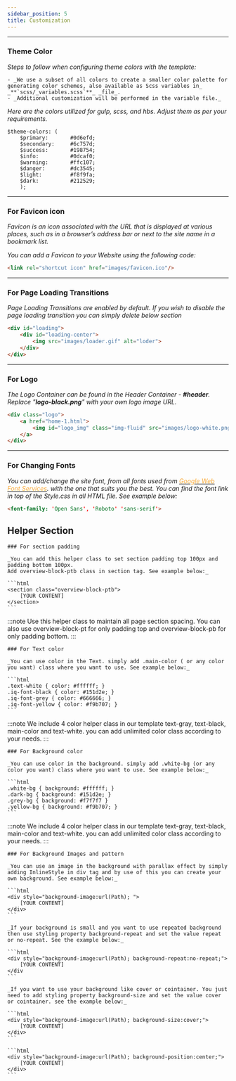 ```yaml
---
sidebar_position: 5
title: Customization
---
```


<hr />

### Theme Color

_Steps to follow when configuring theme colors with the template:_

    - _We use a subset of all colors to create a smaller color palette for generating color schemes, also available as Scss variables in_ _**`scss/_variables.scss`**_ _file_.
    - _Additional customization will be performed in the variable file._

_Here are the colors utilized for gulp, scss, and hbs. Adjust them as per your requirements._

```
$theme-colors: (
    ​$primary:       #0d6efd;
    ​$secondary:     #6c757d;
    ​$success:       #198754;
    ​$info:          #0dcaf0;
    ​$warning:       #ffc107;
    ​$danger:        #dc3545;
    ​$light:         #f8f9fa;
    ​$dark:          #212529;
    ​);
```

<hr />

### For Favicon icon

_Favicon is an icon associated with the URL that is displayed at various places, such as in a browser’s address bar or next to the site name in a bookmark list._

_You can add a Favicon to your Website using the following code:_

```html
<link rel="shortcut icon" href="images/favicon.ico"/>
```

<hr />

### For Page Loading Transitions

_Page Loading Transitions are enabled by default. If you wish to disable the page loading transition you can simply delete below section_

```html
<div id="loading">
    <div id="loading-center">
        <img src="images/loader.gif" alt="loder">
    </div>
</div>
```

<hr />

### For Logo

<!-- _The logo container is located within the header container. Replace the **src** attribute with the URL of your own logo image._ -->

_The Logo Container can be found in the Header Container - **#header**. Replace "**logo-black.png**" with your own logo image URL._


```html
<div class="logo">
    <a href="home-1.html">
        <img id="logo_img" class="img-fluid" src="images/logo-white.png" alt="logo">
    </a>
</div>
```

<hr />

### For Changing Fonts

_You can add/change the site font, from all fonts used from [<font color="#FAA938">Google Web Font Services</font>](https://www.google.com/fonts). with the one that suits you the best. You can find the font link in top of the Style.css in all HTML file. See example below:_

```html
<font-family: 'Open Sans', 'Roboto' 'sans-serif'>
```

## Helper Section

    ### For section padding

    _You can add this helper class to set section padding top 100px and padding bottom 100px.
    Add overview-block-ptb class in section tag. See example below:_

    ```html
    <section class="overview-block-ptb">
        [YOUR CONTENT]
    </section>
    ```

:::note
Use this helper class to maintain all page section spacing. You can also use overview-block-pt for only padding top and overview-block-pb for only padding bottom.
:::


    ### For Text color

    _You can use color in the Text. simply add .main-color ( or any color you want) class where you want to use. See example below:_

    ```html
    .text-white { color: #ffffff; }
    .iq-font-black { color: #151d2e; }
    .iq-font-grey { color: #666666; }
    .iq-font-yellow { color: #f9b707; }
    ```

:::note
We include 4 color helper class in our template text-gray, text-black, main-color and text-white. you can add unlimited color class according to your needs.
:::


    ### For Background color

    _You can use color in the background. simply add .white-bg (or any color you want) class where you want to use. See example below:_

    ```html
    .white-bg { background: #ffffff; }
    .dark-bg { background: #151d2e; }
    .grey-bg { background: #f7f7f7 }
    .yellow-bg { background: #f9b707; }
    ```

:::note
We include 4 color helper class in our template text-gray, text-black, main-color and text-white. you can add unlimited color class according to your needs.
:::

    ### For Background Images and pattern

    _You can use an image in the background with parallax effect by simply adding InlineStyle in div tag and by use of this you can create your own background. See example below:_

    ```html
    <div style="background-image:url(Path); ">
        [YOUR CONTENT]
    </div>
    ```

    _If your background is small and you want to use repeated background then use styling property background-repeat and set the value repeat or no-repeat. See the example below:_

    ```html
    <div style="background-image:url(Path); background-repeat:no-repeat;">
        [YOUR CONTENT]
    </div
    ```

    _If you want to use your background like cover or cointainer. You just need to add styling property background-size and set the value cover or cointainer. see the example below:_

    ```html
    <div style="background-image:url(Path); background-size:cover;">
        [YOUR CONTENT]
    </div>
    ```

    ```html
    <div style="background-image:url(Path); background-position:center;">
        [YOUR CONTENT]
    </div>
    ```